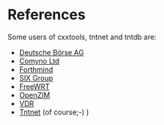 References
==========

Some users of cxxtools, tntnet and tntdb are:

 * [Deutsche Börse AG](http://deutsche-boerse.com/)
 * [Comyno Ltd](http://www.comyno.com)
 * [Forthmind](http://forthmind.com/)
 * [SIX Group](http://www.six-group.com)
 * [FreeWRT](https://www.mirbsd.org/FreeWRT.htm)
 * [OpenZIM](http://www.openzim.org/)
 * [VDR](http://www.vdr-wiki.de/wiki/index.php/Live-plugin)
 * [Tntnet](http://www.tntnet.org/) (of course;-) )
